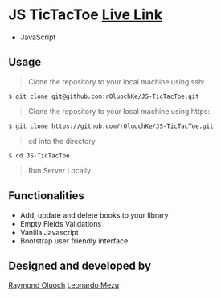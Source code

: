 # JS TicTacToe [Live Link](#)
- JavaScript
## Usage
> Clone the repository to your local machine using ssh:
```
$ git clone git@github.com:rOluochKe/JS-TicTacToe.git
```
> Clone the repository to your local machine using https:
```
$ git clone https://github.com/rOluochKe/JS-TicTacToe.git
```
> cd into the directory
```
$ cd JS-TicTacToe
```
> Run Server Locally


## Functionalities
- Add, update and delete books to your library
- Empty Fields Validations
- Vanilla Javascript
- Bootstrap user friendly interface

## Designed and developed by
[Raymond Oluoch](https://github.com/rOluochKe)
[Leonardo Mezu](https://github.com/leonmezu1)
